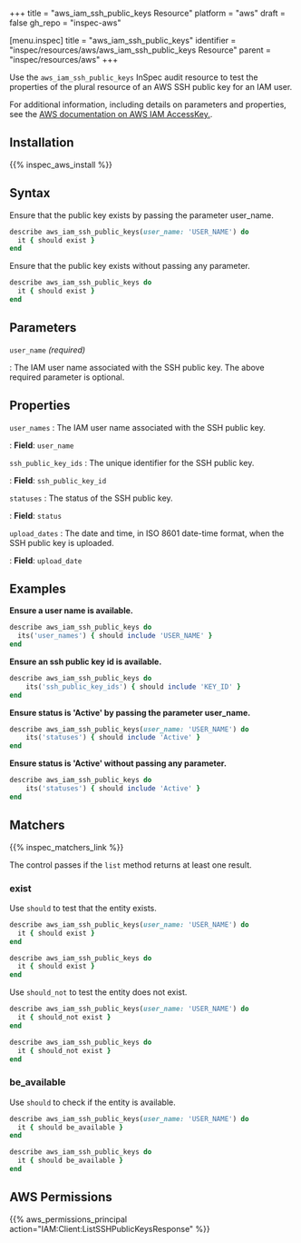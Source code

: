+++
title = "aws_iam_ssh_public_keys Resource"
platform = "aws"
draft = false
gh_repo = "inspec-aws"

[menu.inspec]
title = "aws_iam_ssh_public_keys"
identifier = "inspec/resources/aws/aws_iam_ssh_public_keys Resource"
parent = "inspec/resources/aws"
+++

Use the `aws_iam_ssh_public_keys` InSpec audit resource to test the properties of the plural resource of an AWS SSH public key for an IAM user.

For additional information, including details on parameters and properties, see the [AWS documentation on AWS IAM AccessKey.](https://docs.aws.amazon.com/AWSCloudFormation/latest/UserGuide/aws-properties-iam-accesskey.html).

## Installation

{{% inspec_aws_install %}}

## Syntax

Ensure that the public key exists by passing the parameter user_name.

```ruby
describe aws_iam_ssh_public_keys(user_name: 'USER_NAME') do
  it { should exist }
end
```

Ensure that the public key exists without passing any parameter.

```ruby
describe aws_iam_ssh_public_keys do
  it { should exist }
end
```

## Parameters

`user_name` _(required)_ 

: The IAM user name associated with the SSH public key. The above required parameter is optional.

## Properties

`user_names`
: The IAM user name associated with the SSH public key.

: **Field**: `user_name`

`ssh_public_key_ids`
: The unique identifier for the SSH public key.

: **Field**: `ssh_public_key_id`

`statuses`
: The status of the SSH public key.

: **Field**: `status`

`upload_dates`
: The date and time, in ISO 8601 date-time format, when the SSH public key is uploaded.

: **Field**: `upload_date`

## Examples

**Ensure a user name is available.**

```ruby
describe aws_iam_ssh_public_keys do
  its('user_names') { should include 'USER_NAME' }
end
```

**Ensure an ssh public key id is available.**

```ruby
describe aws_iam_ssh_public_keys do
    its('ssh_public_key_ids') { should include 'KEY_ID' }
end
```

**Ensure status is 'Active' by passing the parameter user_name.**

```ruby
describe aws_iam_ssh_public_keys(user_name: 'USER_NAME') do
    its('statuses') { should include 'Active' }
end
```

**Ensure status is 'Active' without passing any parameter.**

```ruby
describe aws_iam_ssh_public_keys do
    its('statuses') { should include 'Active' }
end
```

## Matchers

{{% inspec_matchers_link %}}

The control passes if the `list` method returns at least one result.

### exist

Use `should` to test that the entity exists.

```ruby
describe aws_iam_ssh_public_keys(user_name: 'USER_NAME') do
  it { should exist }
end
```

```ruby
describe aws_iam_ssh_public_keys do
  it { should exist }
end
```

Use `should_not` to test the entity does not exist.

```ruby
describe aws_iam_ssh_public_keys(user_name: 'USER_NAME') do
  it { should_not exist }
end
```

```ruby
describe aws_iam_ssh_public_keys do
  it { should_not exist }
end
```

### be_available

Use `should` to check if the entity is available.

```ruby
describe aws_iam_ssh_public_keys(user_name: 'USER_NAME') do
  it { should be_available }
end
```

```ruby
describe aws_iam_ssh_public_keys do
  it { should be_available }
end
```

## AWS Permissions

{{% aws_permissions_principal action="IAM:Client:ListSSHPublicKeysResponse" %}}
